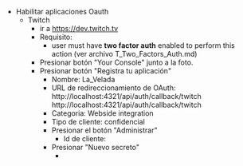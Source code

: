 - Habilitar aplicaciones Oauth
  - Twitch
    - ir a https://dev.twitch.tv
    - Requisito:
      - user must have **two factor auth** enabled to perform this action (ver archivo T_Two_Factors_Auth.md)
    - Presionar botón "Your Console" junto a la foto.
    - Presionar botón "Registra tu aplicación"
      - Nombre: La_Velada
      - URL de redireccionamiento de OAuth: http://localhost:4321/api/auth/callback/twitch
        http://localhost:4321/api/auth/callback/twitch
      - Categoria: Webside integration
      - Tipo de cliente: confidencial
      - Presionar el botón "Administrar"
        - Id de cliente: <xxxx>
      - Presionar "Nuevo secreto"
        - <xxxx>
